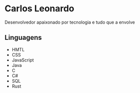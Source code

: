 # Carlos Leonardo 

Desenvolvedor apaixonado por tecnologia e tudo que a envolve

## Linguagens
- HMTL
- CSS
- JavaScript
- Java
- C
- C#
- SQL
- Rust
